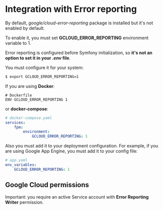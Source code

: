 # Integration with Error reporting

By default, *google/cloud-error-reporting* package is installed but it's not enabled by default.

To enable it, you must set **GCLOUD_ERROR_REPORTING** environment variable to 1.

Error reporting is configured before Symfony initialization, so **it's not an option to set it in your *.env* file**.

You must configure it for your system:

```bash
$ export GCLOUD_ERROR_REPORTING=1
```

If you are using **Docker**:

```
# Dockerfile
ENV GCLOUD_ERROR_REPORTING 1
```

or **docker-compose**:

```yaml
# docker-compose.yaml
services:
    fpm:
        environment:
            GCLOUD_ERROR_REPORTING: 1
```

Also you must add it to your deployment configuration. For example, if you are using Google App Engine, you must add it
 to your config file:

```yaml
# app.yaml
env_variables:
    GCLOUD_ERROR_REPORTING: 1
```
 
## Google Cloud permissions

Important: you require an active Service account with **Error Reporting Writer** permission.

